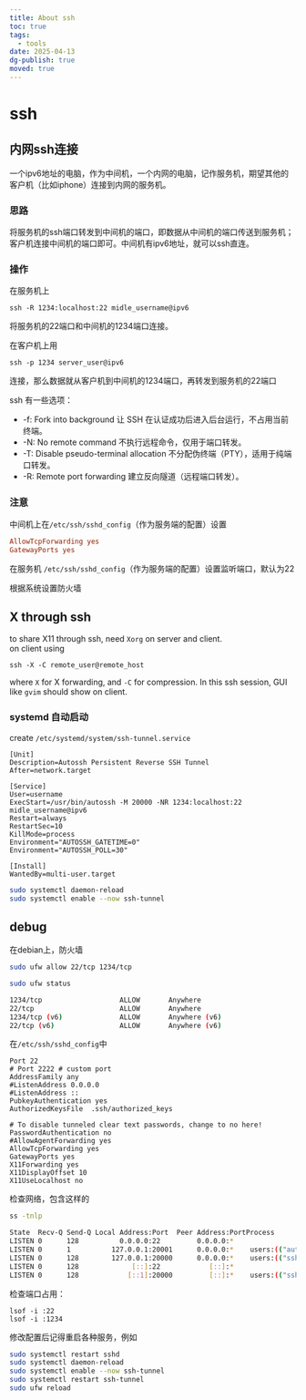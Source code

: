 ```yaml
---
title: About ssh
toc: true
tags:
  - tools
date: 2025-04-13
dg-publish: true
moved: true
---
```


# ssh

## 内网ssh连接

一个ipv6地址的电脑，作为中间机，一个内网的电脑，记作服务机，期望其他的客户机（比如iphone）连接到内网的服务机。

### 思路

将服务机的ssh端口转发到中间机的端口，即数据从中间机的端口传送到服务机；客户机连接中间机的端口即可。中间机有ipv6地址，就可以ssh直连。

### 操作

在服务机上

```shell
ssh -R 1234:localhost:22 midle_username@ipv6
```

将服务机的22端口和中间机的1234端口连接。

在客户机上用

```shell
ssh -p 1234 server_user@ipv6
```

连接，那么数据就从客户机到中间机的1234端口，再转发到服务机的22端口

ssh 有一些选项：

- -f: Fork into background 让 SSH 在认证成功后进入后台运行，不占用当前终端。
- -N: No remote command 不执行远程命令，仅用于端口转发。
- -T: Disable pseudo-terminal allocation 不分配伪终端（PTY），适用于纯端口转发。
- -R: Remote port forwarding 建立反向隧道（远程端口转发）。

### 注意

中间机上在`/etc/ssh/sshd_config`（作为服务端的配置）设置

```conf
AllowTcpForwarding yes
GatewayPorts yes
```

在服务机 `/etc/ssh/sshd_config`（作为服务端的配置）设置监听端口，默认为22

根据系统设置防火墙

## X through ssh

to share X11 through ssh, need `Xorg` on server and client.  
on client using

```shell
ssh -X -C remote_user@remote_host
```

where `X` for X forwarding, and `-C` for compression. In this ssh session, GUI
like `gvim` should show on client.

### systemd 自动启动

create `/etc/systemd/system/ssh-tunnel.service`

```
[Unit]
Description=Autossh Persistent Reverse SSH Tunnel
After=network.target

[Service]
User=username
ExecStart=/usr/bin/autossh -M 20000 -NR 1234:localhost:22 midle_username@ipv6
Restart=always
RestartSec=10
KillMode=process
Environment="AUTOSSH_GATETIME=0"
Environment="AUTOSSH_POLL=30"

[Install]
WantedBy=multi-user.target
```

```sh
sudo systemctl daemon-reload
sudo systemctl enable --now ssh-tunnel
```

## debug

在debian上，防火墙

```sh
sudo ufw allow 22/tcp 1234/tcp

sudo ufw status

1234/tcp                   ALLOW       Anywhere
22/tcp                     ALLOW       Anywhere
1234/tcp (v6)              ALLOW       Anywhere (v6)
22/tcp (v6)                ALLOW       Anywhere (v6)
```

在`/etc/ssh/sshd_config`中

```config
Port 22
# Port 2222 # custom port
AddressFamily any
#ListenAddress 0.0.0.0
#ListenAddress ::
PubkeyAuthentication yes
AuthorizedKeysFile  .ssh/authorized_keys

# To disable tunneled clear text passwords, change to no here!
PasswordAuthentication no
#AllowAgentForwarding yes
AllowTcpForwarding yes
GatewayPorts yes
X11Forwarding yes
X11DisplayOffset 10
X11UseLocalhost no
```

检查网络，包含这样的

```sh
ss -tnlp

State  Recv-Q Send-Q Local Address:Port  Peer Address:PortProcess
LISTEN 0      128          0.0.0.0:22         0.0.0.0:*
LISTEN 0      1          127.0.0.1:20001      0.0.0.0:*    users:(("autossh",pid=15104,fd=3))
LISTEN 0      128        127.0.0.1:20000      0.0.0.0:*    users:(("ssh",pid=21175,fd=5))
LISTEN 0      128             [::]:22            [::]:*
LISTEN 0      128            [::1]:20000         [::]:*    users:(("ssh",pid=21175,fd=4))
```

检查端口占用：

```
lsof -i :22
lsof -i :1234
```

修改配置后记得重启各种服务，例如

```sh
sudo systemctl restart sshd
sudo systemctl daemon-reload
sudo systemctl enable --now ssh-tunnel
sudo systemctl restart ssh-tunnel
sudo ufw reload
```
